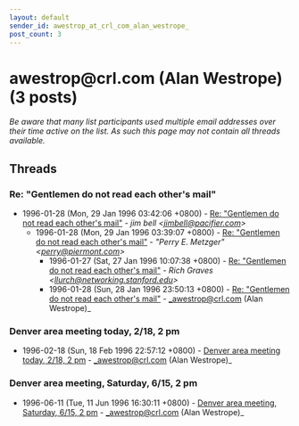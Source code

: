 ```yaml
---
layout: default
sender_id: awestrop_at_crl_com_alan_westrope_
post_count: 3
---
```


# awestrop<span>@</span>crl.com (Alan Westrope) (3 posts)

_Be aware that many list participants used multiple email addresses over their time active on the list. As such this page may not contain all threads available._

## Threads

### Re: "Gentlemen do not read each other's mail"
+ 1996-01-28 (Mon, 29 Jan 1996 03:42:06 +0800) - [Re: "Gentlemen do not read each other's mail"](/archive/1996/01/96ddda0485209ea433d7aefab941fa19bc52996e27cdca220934b3787d66758c) - _jim bell \<jimbell@pacifier.com\>_
  + 1996-01-28 (Mon, 29 Jan 1996 03:39:07 +0800) - [Re: "Gentlemen do not read each other's mail"](/archive/1996/01/5a49a47309aa888e440fc6ac7c08736142af49c7fc1aa6666f4d736416cd8cf7) - _"Perry E. Metzger" \<perry@piermont.com\>_
    + 1996-01-27 (Sat, 27 Jan 1996 10:07:38 +0800) - [Re: "Gentlemen do not read each other's mail"](/archive/1996/01/fd04539447bf4b2323d545ceed7a040f31f31de3c24fbee5f4205a2dc735c8b5) - _Rich Graves \<llurch@networking.stanford.edu\>_
    + 1996-01-28 (Sun, 28 Jan 1996 23:50:13 +0800) - [Re: "Gentlemen do not read each other's mail"](/archive/1996/01/9be81bab61a4281f32c2fa54d9e829413be05ce1bd9243bd46931f1685d8bc23) - _awestrop@crl.com (Alan Westrope)_

### Denver area meeting today, 2/18, 2 pm
+ 1996-02-18 (Sun, 18 Feb 1996 22:57:12 +0800) - [Denver area meeting today, 2/18, 2 pm](/archive/1996/02/d855bffab4840a8b31719692d2c3678d818935961d1bd1c55dbd22d76f8339fa) - _awestrop@crl.com (Alan Westrope)_

### Denver area meeting, Saturday, 6/15, 2 pm
+ 1996-06-11 (Tue, 11 Jun 1996 16:30:11 +0800) - [Denver area meeting, Saturday, 6/15, 2 pm](/archive/1996/06/d91dfeb6c0c49826f70f85d972624a2b203b882e2119b9ddffa66ed22fe61a09) - _awestrop@crl.com (Alan Westrope)_

